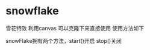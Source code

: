 # snowflake
雪花特效 利用canvas
可以克隆下来直接使用
使用方法如下
<script src="./src/snowFlake.es5.js"></script>
<script>
  var canvas = document.getElementById('snowItem')
  var flowers = new snowFlake(canvas, {
    isShadow: true, // 是否显示雪花阴影
    shadow: { // 当isShadow为true时启用 参数为canvas的阴影属性
      shadowOffsetX: 0,
      shadowOffsetY: 0,
      shadowBlur: '10',
      shadowColor: 'white'
    },
    color: 'white', // 雪花顏色
    number: 25, // 雪花數量
    rs: 3, // 雪花大小的半径
    ds: 2, // 雪花最大半径与最小半径的差
    isOpa: true, // 是否启用透明 （透明选项为随机透明 透明度0.5 - 1）
    vy: 5, // 雪花y軸下降速度
    vx: 1, // 雪花x軸偏移速度
    dy: 1, // 雪花y軸平均速度偏移量，即最大下落速度和最小下落速度之差除以2
    dx: 1 // 雪花x軸速度偏移量，即向左偏移速度和向右偏移速度绝对值之和
  })
  flowers.start()
</script>
snowFlake拥有两个方法，start()开启 stop()关闭
